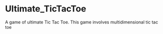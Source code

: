 # Ultimate_TicTacToe
A game of ultimate Tic Tac Toe.
This game involves multidimensional tic tac toe
